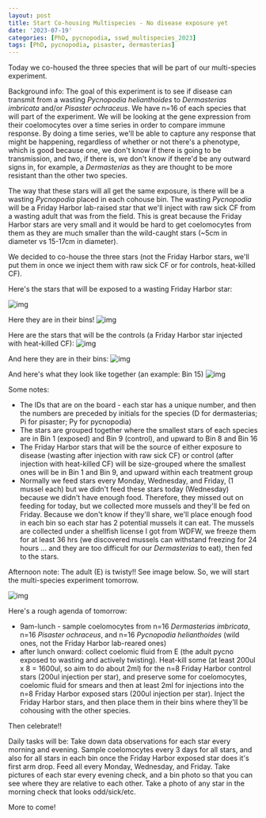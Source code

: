 ```yaml
---
layout: post
title: Start Co-housing Multispecies - No disease exposure yet
date: '2023-07-19'
categories: [PhD, pycnopodia, sswd_multispecies_2023]
tags: [PhD, pycnopodia, pisaster, dermasterias]
---
```

Today we co-housed the three species that will be part of our multi-species experiment.

Background info:
The goal of this experiment is to see if disease can transmit from a wasting _Pycnopodia helianthoides_ to _Dermasterias imbricata_ and/or _Pisaster ochraceus_. We have n=16 of each species that will part of the experiment. We will be looking at the gene expression from their coelomocytes over a time series in order to compare immune response. By doing a time series, we'll be able to capture any response that might be happening, regardless of whether or not there's a phenotype, which is good because one, we don't know if there is going to be transmission, and two, if there is, we don't know if there'd be any outward signs in, for example, a _Dermasterias_ as they are thought to be more resistant than the other two species.

The way that these stars will all get the same exposure, is there will be a wasting _Pycnopodia_ placed in each cohouse bin. The wasting _Pycnopodia_ will be a Friday Harbor lab-raised star that we'll inject with raw sick CF from a wasting adult that was from the field. This is great because the Friday Harbor stars are very small and it would be hard to get coelomocytes from them as they are much smaller than the wild-caught stars (~5cm in diameter vs 15-17cm in diameter).

We decided to co-house the three stars (not the Friday Harbor stars, we'll put them in once we inject them with raw sick CF or for controls, heat-killed CF).

Here's the stars that will be exposed to a wasting Friday Harbor star:

![img](../notebook-images/2023-07-19/20230719_B1-B8_star_IDS.jpeg)

Here they are in their bins!
![img](../notebook-images/2023-07-19/20230719_B1-B8.JPG)

Here are the stars that will be the controls (a Friday Harbor star injected with heat-killed CF):
![img](../notebook-images/2023-07-19/20230719_B9-B16_star_IDS.jpeg)

And here they are in their bins:
![img](../notebook-images/2023-07-19/20230719_B9-B16.JPG)

And here's what they look like together (an example: Bin 15)
![img](../notebook-images/2023-07-19/20230719_three_species_example_pic_bin15.JPG)


Some notes:
- The IDs that are on the board - each star has a unique number, and then the numbers are preceded by initials for the species (D for dermasterias; Pi for pisaster; Py for pycnopodia)
- The stars are grouped together where the smallest stars of each species are in Bin 1 (exposed) and Bin 9 (control), and upward to Bin 8 and Bin 16
- The Friday Harbor stars that will be the source of either exposure to disease (wasting after injection with raw sick CF) or control (after injection with heat-killed CF) will be size-grouped where the smallest ones will be in Bin 1 and Bin 9, and upward within each treatment group
- Normally we feed stars every Monday, Wednesday, and Friday, (1 mussel each) but we didn't feed these stars today (Wednesday) because we didn't have enough food. Therefore, they missed out on feeding for today, but we collected more mussels and they'll be fed on Friday. Because we don't know if they'll share, we'll place enough food in each bin so each star has 2 potential mussels it can eat. The mussels are collected under a shellfish license I got from WDFW, we freeze them for at least 36 hrs (we discovered mussels can withstand freezing for 24 hours ... and they are too difficult for our _Dermasterias_ to eat), then fed to the stars.

Afternoon note:
The adult (E) is twisty!! See image below. So, we will start the multi-species experiment tomorrow.

![img](../notebook-images/2023-07-20/IMG_4019.JPG)

Here's a rough agenda of tomorrow:
- 9am-lunch - sample coelomocytes from n=16 _Dermasterias imbricata_, n=16 _Pisaster ochraceus_, and n=16 _Pycnopodia helianthoides_ (wild ones, not the Friday Harbor lab-reared ones)
- after lunch onward: collect coelomic fluid from E (the adult pycno exposed to wasting and actively twisting). Heat-kill some (at least 200ul x 8 = 1600ul, so aim to do about 2ml) for the n=8 Friday Harbor control stars (200ul injection per star), and preserve some for coelomocytes, coelomic fluid for smears and then at least 2ml for injections into the n=8 Friday Harbor exposed stars (200ul injection per star). Inject the Friday Harbor stars, and then place them in their bins where they'll be cohousing with the other species.

Then celebrate!!

Daily tasks will be:
Take down data observations for each star every morning and evening. Sample coelomocytes every 3 days for all stars, and also for all stars in each bin once the Friday Harbor exposed star does it's first arm drop. Feed all every Monday, Wednesday, and Friday. Take pictures of each star every evening check, and a bin photo so that you can see where they are relative to each other. Take a photo of any star in the morning check that looks odd/sick/etc.

More to come!
